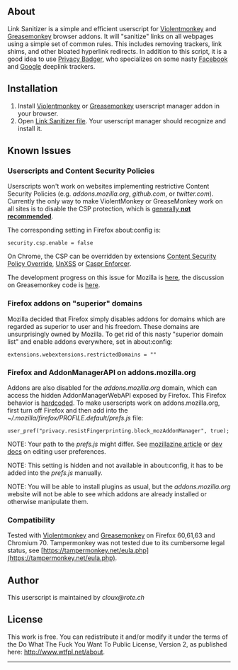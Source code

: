 ## About

Link Sanitizer is a simple and efficient userscript for [Violentmonkey](https://violentmonkey.github.io) and [Greasemonkey](https://www.greasespot.net) browser addons. It will "sanitize" links on all webpages using a simple set of common rules. This includes removing trackers, link shims, and other bloated hyperlink redirects. In addition to this script, it is a good idea to use [Privacy Badger](https://www.eff.org/pb), who specializes on some nasty [Facebook](https://www.eff.org/deeplinks/2018/05/privacy-badger-rolls-out-new-ways-fight-facebook-tracking) and [Google](https://www.eff.org/deeplinks/2018/10/privacy-badger-now-fights-more-sneaky-google-tracking) deeplink trackers.

## Installation

1. Install [Violentmonkey](https://violentmonkey.github.io) or [Greasemonkey](https://www.greasespot.net) userscript manager addon in your browser.
2. Open [Link Sanitizer file](https://raw.githubusercontent.com/cloux/LinkSanitizer/master/linksanitizer.user.js). Your userscript manager should recognize and install it.

## Known Issues

### Userscripts and Content Security Policies

Userscripts won't work on websites implementing restrictive Content Security Policies (e.g. _addons.mozilla.org_, _github.com_, or _twitter.com_). Currently the only way to make ViolentMonkey or GreaseMonkey work on all sites is to disable the CSP protection, which is [generally **not recommended**](https://developer.mozilla.org/en-US/docs/Web/HTTP/CSP).

The corresponding setting in Firefox about:config is:

    security.csp.enable = false

On Chrome, the CSP can be overridden by extensions [Content Security Policy Override](https://chrome.google.com/webstore/detail/content-security-policy-o/lhieoncdgamiiogcllfmboilhgoknmpi), [UnXSS](https://chrome.google.com/webstore/detail/unxss/cbjmpjkhiafmdnjnigdbelcnbihgpmge) or [Caspr Enforcer](https://chrome.google.com/webstore/detail/caspr-enforcer/fekcdjkhlbjngkimekikebfegbijjafd).

The development progress on this issue for Mozilla is [here](https://bugzilla.mozilla.org/show_bug.cgi?id=1267027), the discussion on Greasemonkey code is [here](https://github.com/greasemonkey/greasemonkey/issues/2046).

### Firefox addons on "superior" domains

Mozilla decided that Firefox simply disables addons for domains which are regarded as superior to user and his freedom. These domains are unsurprisingly owned by Mozilla. To get rid of this nasty "superior domain list" and enable addons everywhere, set in about:config:

    extensions.webextensions.restrictedDomains = ""

### Firefox and AddonManagerAPI on addons.mozilla.org

Addons are also disabled for the _addons.mozilla.org_ domain, which can access the hidden AddonManagerWebAPI exposed by Firefox. This Firefox behavior is [hardcoded](https://dxr.mozilla.org/mozilla-central/source/toolkit/mozapps/extensions/AddonManagerWebAPI.cpp). To make userscripts work on addons.mozilla.org, first turn off Firefox and then add into the _~/.mozilla/firefox/PROFILE.default/prefs.js_ file:

    user_pref("privacy.resistFingerprinting.block_mozAddonManager", true);

NOTE: Your path to the _prefs.js_ might differ. See [mozillazine article](http://kb.mozillazine.org/Prefs.js_file) or [dev docs](https://developer.mozilla.org/en-US/docs/Mozilla/Preferences/A_brief_guide_to_Mozilla_preferences) on editing user preferences.

NOTE: This setting is hidden and not available in about:config, it has to be added into the _prefs.js_ manually.

NOTE: You will be able to install plugins as usual, but the _addons.mozilla.org_ website will not be able to see which addons are already installed or otherwise manipulate them.

### Compatibility

Tested with [Violentmonkey](https://violentmonkey.github.io) and [Greasemonkey](https://www.greasespot.net) on Firefox 60,61,63 and Chromium 70. Tampermonkey was not tested due to its cumbersome legal status, see [https://tampermonkey.net/eula.php](https://tampermonkey.net/eula.php).

## Author

This userscript is maintained by _cloux@rote.ch_

## License

This work is free. You can redistribute it and/or modify it under the terms of the Do What The Fuck You Want To Public License, Version 2, as published here: http://www.wtfpl.net/about.

---
